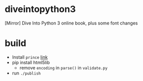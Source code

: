 diveintopython3
===============

[Mirror] Dive Into Python 3 online book, plus some font changes

build
===
- Install `prince` [link](http://www.princexml.com/download/)
- pip install html5lib
  - remove `encoding` in `parse()` in `validate.py`
- run `./publish`
